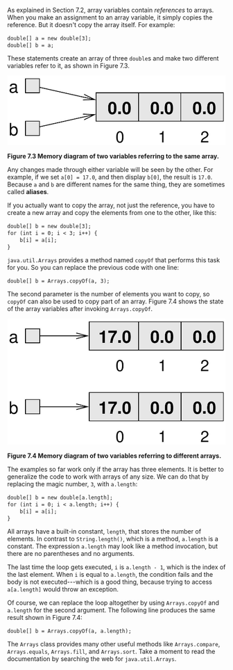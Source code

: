 As explained in Section 7.2, array variables contain *references* to arrays. When you make an assignment to an array variable, it simply copies the reference. But it doesn't copy the array itself. For example:

```code
double[] a = new double[3];
double[] b = a;
```

These statements create an array of three `double`s and make two different variables refer to it, as shown in Figure 7.3.


![Figure 7.3 Memory diagram of two variables referring to the same array.](figs/array3.jpg)

**Figure 7.3 Memory diagram of two variables referring to the same array.**


Any changes made through either variable will be seen by the other. For example, if we set `a[0] = 17.0`, and then display `b[0]`, the result is `17.0`. Because `a` and `b` are different names for the same thing, they are sometimes called **aliases**.

If you actually want to copy the array, not just the reference, you have to create a new array and copy the elements from one to the other, like this:

```code
double[] b = new double[3];
for (int i = 0; i < 3; i++) {
    b[i] = a[i];
}
```


`java.util.Arrays` provides a method named `copyOf` that performs this task for you. So you can replace the previous code with one line:

```code
double[] b = Arrays.copyOf(a, 3);
```

The second parameter is the number of elements you want to copy, so `copyOf` can also be used to copy part of an array. Figure 7.4 shows the state of the array variables after invoking `Arrays.copyOf`.

![Figure 7.4 Memory diagram of two variables referring to different arrays.](figs/array4.jpg)

**Figure 7.4 Memory diagram of two variables referring to different arrays.**




The examples so far work only if the array has three elements. It is better to generalize the code to work with arrays of any size. We can do that by replacing the magic number, `3`, with `a.length`:

```code
double[] b = new double[a.length];
for (int i = 0; i < a.length; i++) {
    b[i] = a[i];
}
```

All arrays have a built-in constant, `length`, that stores the number of elements. In contrast to `String.length()`, which is a method, `a.length` is a constant. The expression `a.length` may look like a method invocation, but there are no parentheses and no arguments.

The last time the loop gets executed, `i` is `a.length - 1`, which is the index of the last element. When `i` is equal to `a.length`, the condition fails and the body is not executed---which is a good thing, because trying to access `a[a.length]` would throw an exception.

Of course, we can replace the loop altogether by using `Arrays.copyOf` and `a.length` for the second argument. The following line produces the same result shown in Figure 7.4:

```code
double[] b = Arrays.copyOf(a, a.length);
```

The `Arrays` class provides many other useful methods like `Arrays.compare`, `Arrays.equals`, `Arrays.fill`, and `Arrays.sort`. Take a moment to read the documentation by searching the web for `java.util.Arrays`.